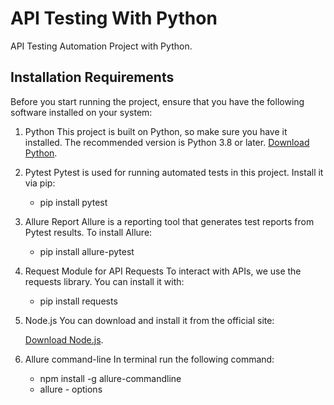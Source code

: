 # API Testing With Python

API Testing Automation Project with Python.

## Installation Requirements

Before you start running the project, ensure that you have the following software installed on your system:

1. Python
    This project is built on Python, so make sure you have it installed. The recommended version is Python 3.8 or later.
    [Download Python](https://www.python.org/downloads/).
    
2. Pytest
    Pytest is used for running automated tests in this project. Install it via pip:

    - pip install pytest



3. Allure Report
    Allure is a reporting tool that generates test reports from Pytest results. To install Allure:

    - pip install allure-pytest

4. Request Module for API Requests
    To interact with APIs, we use the requests library. You can install it with:

    - pip install requests

5. Node.js
    You can download and install it from the official site:

    [Download Node.js](https://nodejs.org/).

6. Allure command-line
    In terminal run the following command: 
    - npm install -g allure-commandline
    - allure - options